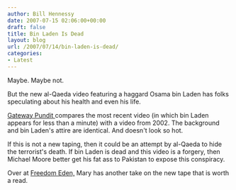 ```yaml
---
author: Bill Hennessy
date: 2007-07-15 02:06:00+00:00
draft: false
title: Bin Laden Is Dead
layout: blog
url: /2007/07/14/bin-laden-is-dead/
categories:
- Latest
---
```


Maybe.  Maybe not.

But the new al-Qaeda video featuring a haggard  Osama bin Laden has folks speculating about his health and even his life.

[Gateway Pundit ](https://gatewaypundit.blogspot.com/2007/07/al-qaeda-releases-new-osama-tape.html)compares the most recent video (in which bin Laden appears for less than a minute) with a video from 2002.  The background and bin Laden's attire are identical.  And doesn't look so hot.

If this is not a new taping, then it could be an attempt by al-Qaeda to hide the terrorist's death.  If bin Laden is dead and this video is a forgery, then Michael Moore better get his fat ass to Pakistan to expose this conspiracy.

Over at [Freedom Eden,](https://freedomeden.blogspot.com/2007/07/bin-ladens-backdont-look.html) Mary has another take on the new tape that is worth a read.
